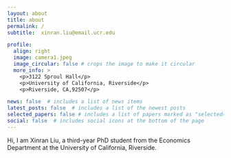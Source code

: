 ```yaml
---
layout: about
title: about
permalink: /
subtitle:  xinran.liu@email.ucr.edu

profile:
  align: right
  image: camera1.jpeg
  image_circular: false # crops the image to make it circular
  more_info: >
    <p>3122 Sproul Hall</p>
    <p>University of California, Riverside</p>
    <p>Riverside, CA,92507</p>

news: false  # includes a list of news items
latest_posts: false  # includes a list of the newest posts
selected_papers: false # includes a list of papers marked as "selected={true}"
social: false  # includes social icons at the bottom of the page
---
```


Hi, I am Xinran Liu, a third-year PhD student from the Economics Department at the University of California, Riverside.
